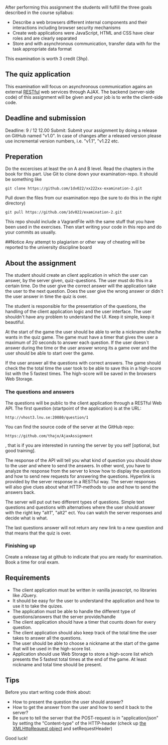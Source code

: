 After performing this assignment the students will fulfill the three goals described in the course syllabus:

* Describe a web browsers different internal components and their interactions including browser security mechanisms
* Create web applications were JavaScript, HTML and CSS have clear roles and are clearly separated
* Store and with asynchronous communication, transfer data with for the task appropriate data format

This examination is worth 3 credit (3hp).

## The quiz application

This examination will focus on asynchronous communication agains an external [RESTful](https://en.wikipedia.org/wiki/Representational_state_transfer) web services through AJAX.
The backend (server-side code) of this assignment will be given and your job is to write the client-side code.

## Deadline and submission
Deadline: 9 / 12 12.00
Submit: Submit your assignment by doing a release on GitHub named "v1.0". In case of changes after a released version please use incremental version numbers, i.e. "v1.1", "v1.22 etc.

## Preperation
Do the excercises at least the on A and B level.
Read the chapters in the book for this part.
Use Git to clone down your examination-repo. It should be something like
```
git clone https://github.com/1dv022/xx222xx-examination-2.git
```
Pull down the files from our examination repo (be sure to do this in the right directory)
```
git pull https://github.com/1dv022/examination-2.git
```
This repo should include a VagrantFile with the same stuff that you have been used in the exercises.
Then start writing your code in this repo and do your commits as usually.

##Notice
Any attempt to plagiarism or other way of cheating will be reported to the university discipline board


## About the assignment
The student should create an client application in which the user can answer, by the server given, quiz-questions. The user must do this in a certain time. Do the user give the correct answer will the application take the user to the next question. Does the user give the wrong answer or didn´t the user answer in time the quiz is over.

The student is responsible for the presentation of the questions, the handling of the client application logic and the user interface. The user shouldn't have any problem to understand the UI. Keep it simple, keep it beautiful.

At the start of the game the user should be able to write a nickname she/he wants in the quiz game. The game must have a timer that gives the user a maximum of 20 seconds to answer each question. If the user doesn´t answer during the time or the user answer wrong its a game over and the user should be able to start over the game.

If the user answer all the questions with correct answers. The game should check the the total time the user took to be able to save this in a high-score list with the 5 fastest times. The high-score will be saved in the browsers Web Storage.

### The questions and answers
The questions will be public to the client application through a RESTful Web API. The first question (startpoint of the application) is at the URL:
```
http://vhost3.lnu.se:20080/question/1
```
You can find the source code of the server at the GitHub repo:
```
https://github.com/thajo/AjaxAssignment
```
, that is if you are interested in running the server by you self [optional, but good training].

The response of the API will tell you what kind of question you should show to the user and where to send the answers. In other word, you have to analyze the response from the server to know how to display the questions and how to send new requests for answering the questions. Hyperlink is provided by the server response in a RESTful way. The server responses will also give clues about what HTTP-methods to use and how to send the answers back.

The server will put out two different types of questions. Simple text questions and questions with alternatives where the user should answer with the right key "alt1", "alt2" ect. You can watch the server responses and decide what is what.

The last questions answer will not return any new link to a new question and that means that the quiz is over.

### Finishing up
Create a release tag at github to indicate that you are ready for examination. Book a time for oral exam.

## Requirements
* The client application must be written in vanilla javascript, no libraries like JQuery.
* It should be easy for the user to understand the application and how to use it to take the quizes.
* The application must be able to handle the different type of questions/answers that the server provide/handle
* The client application should have a timer that counts down for every question.
* The client application should also keep track of the total time the user takes to answer all the questions.
* The user should be able to choose a nickname at the start of the game that will be used in the high-score list.
* Application should use Web Storage to store a high-score list which presents the 5 fastest total times at the end of the game. At least nickname and total time should be present.

## Tips
Before you start writing code think about:
* How to present the question the user should answer?
* How to get the answer from the user and how to send it back to the server?
* Be sure to tell the server that the POST-request is in "application/json" by setting the "Content-type" of the HTTP-header (check up [the XMLHttpRequest object](https://developer.mozilla.org/en-US/docs/Web/API/XMLHttpRequest) and setRequestHeader)

Good luck!
